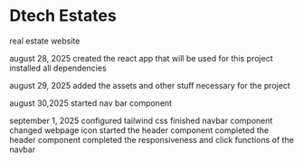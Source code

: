 # Dtech Estates

real estate website

august 28, 2025
created the react app that will be used for this project
installed all dependencies

august 29, 2025
added the assets and other stuff necessary for the project

august 30,2025
started nav bar component

september 1, 2025
configured tailwind css
finished navbar component 
changed webpage icon 
started the header component
completed the header component
completed the responsiveness and click functions of the navbar